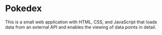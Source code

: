 # Pokedex
This is a small web application with HTML, CSS, and JavaScript that loads
data from an external API and enables the viewing of data points in detail.